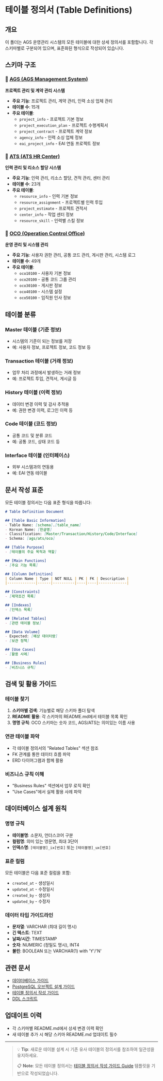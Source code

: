 # 테이블 정의서 (Table Definitions)

## 개요
이 폴더는 AGS 운영관리 시스템의 모든 테이블에 대한 상세 정의서를 포함합니다. 각 스키마별로 구분되어 있으며, 표준화된 형식으로 작성되어 있습니다.

## 스키마 구조

### 📁 [AGS (AGS Management System)](./ags/)
**프로젝트 관리 및 계약 관리 시스템**

- **주요 기능**: 프로젝트 관리, 계약 관리, 인력 소싱 업체 관리
- **테이블 수**: 15개
- **주요 테이블**:
  - `project_info` - 프로젝트 기본 정보
  - `project_execution_plan` - 프로젝트 수행계획서
  - `project_contract` - 프로젝트 계약 정보
  - `agency_info` - 인력 소싱 업체 정보
  - `eai_project_info` - EAI 연동 프로젝트 정보

### 📁 [ATS (ATS HR Center)](./ats/)
**인력 관리 및 리소스 할당 시스템**

- **주요 기능**: 인력 관리, 리소스 할당, 견적 관리, 센터 관리
- **테이블 수**: 23개
- **주요 테이블**:
  - `resource_info` - 인력 기본 정보
  - `resource_assignment` - 프로젝트별 인력 투입
  - `project_estimate` - 프로젝트 견적서
  - `center_info` - 작업 센터 정보
  - `resource_skill` - 인력별 스킬 정보

### 📁 [OCO (Operation Control Office)](./oco/)
**운영 관리 및 시스템 관리**

- **주요 기능**: 사용자 권한 관리, 공통 코드 관리, 게시판 관리, 시스템 로그
- **테이블 수**: 49개
- **주요 테이블**:
  - `oco10100` - 사용자 기본 정보
  - `oco20100` - 공통 코드 그룹 관리
  - `oco30100` - 게시판 정보
  - `oco40100` - 시스템 설정
  - `oco50100` - 임직원 인사 정보

## 테이블 분류

### Master 테이블 (기준 정보)
- 시스템의 기준이 되는 정보를 저장
- 예: 사용자 정보, 프로젝트 정보, 코드 정보 등

### Transaction 테이블 (거래 정보)
- 업무 처리 과정에서 발생하는 거래 정보
- 예: 프로젝트 투입, 견적서, 게시글 등

### History 테이블 (이력 정보)
- 데이터 변경 이력 및 감사 추적용
- 예: 권한 변경 이력, 로그인 이력 등

### Code 테이블 (코드 정보)
- 공통 코드 및 분류 코드
- 예: 공통 코드, 상태 코드 등

### Interface 테이블 (인터페이스)
- 외부 시스템과의 연동용
- 예: EAI 연동 테이블

## 문서 작성 표준

모든 테이블 정의서는 다음 표준 형식을 따릅니다:

```markdown
# Table Definition Document

## [Table Basic Information]
- Table Name: [schema].[table_name]
- Korean Name: [한글명]
- Classification: [Master/Transaction/History/Code/Interface]
- Schema: [ags/ats/oco]

## [Table Purpose]
- [테이블의 주요 목적과 역할]

## [Main Functions]
- [주요 기능 목록]

## [Column Definition]
| Column Name | Type | NOT NULL | PK | FK | Description |
|-------------|------|----------|----|----|-------------|

## [Constraints]
- [제약조건 목록]

## [Indexes]
- [인덱스 목록]

## [Related Tables]
- [관련 테이블 정보]

## [Data Volume]
- Expected: [예상 데이터량]
- [보관 정책]

## [Use Cases]
- [활용 사례]

## [Business Rules]
- [비즈니스 규칙]
```

## 검색 및 활용 가이드

### 테이블 찾기
1. **스키마별 검색**: 기능별로 해당 스키마 폴더 탐색
2. **README 활용**: 각 스키마의 README.md에서 테이블 목록 확인
3. **명명 규칙**: OCO 스키마는 숫자 코드, AGS/ATS는 의미있는 이름 사용

### 연관 테이블 파악
- 각 테이블 정의서의 "Related Tables" 섹션 참조
- FK 관계를 통한 데이터 흐름 파악
- ERD 다이어그램과 함께 활용

### 비즈니스 규칙 이해
- "Business Rules" 섹션에서 업무 로직 확인
- "Use Cases"에서 실제 활용 사례 파악

## 데이터베이스 설계 원칙

### 명명 규칙
- **테이블명**: 소문자, 언더스코어 구분
- **컬럼명**: 의미 있는 영문명, 최대 3단어
- **인덱스명**: `[테이블명]_ix[번호]` 또는 `[테이블명]_ux[번호]`

### 표준 컬럼
모든 테이블은 다음 표준 컬럼을 포함:
- `created_at` - 생성일시
- `updated_at` - 수정일시  
- `created_by` - 생성자
- `updated_by` - 수정자

### 데이터 타입 가이드라인
- **문자열**: VARCHAR (최대 길이 명시)
- **긴 텍스트**: TEXT
- **날짜/시간**: TIMESTAMP
- **숫자**: NUMERIC (정밀도 명시), INT4
- **불린**: BOOLEAN 또는 VARCHAR(1) with 'Y'/'N'

## 관련 문서
- [데이터베이스 가이드](../guides/README.md)
- [PostgreSQL 오브젝트 설계 가이드](../guides/postgresql_object_guide.md)
- [테이블 정의서 작성 가이드](../guides/table_definition_template.md)
- [DDL 스크립트](../../schemas/)

## 업데이트 이력
- 각 스키마별 README.md에서 상세 변경 이력 확인
- 새 테이블 추가 시 해당 스키마 README.md 업데이트 필수

---

> 💡 **Tip**: 새로운 테이블 설계 시 기존 유사 테이블의 정의서를 참조하여 일관성을 유지하세요.
> 
> 📋 **Note**: 모든 테이블 정의서는 [테이블 정의서 작성 가이드 Guide](../guides/table_definition_template.md) 템플릿을 기반으로 작성되었습니다. 